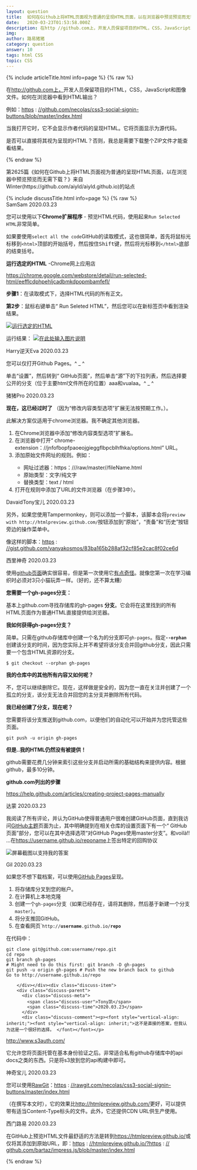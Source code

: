 ```yaml
---
layout: question
title:  如何在Github上将HTML页面视为普通的呈现HTML页面，以在浏览器中预览预览而无需下载？
date:   2020-03-23T01:53:58.000Z
description: 在http //github.com上，开发人员保留项目的HTML，CSS，JavaScript和图像文件。如何在浏览器中看到HTML输出？例如：ht...
img: 
author: 路易猪猪
category: question
answer: 10
tags: html CSS
topic: CSS
---
```

<div class="article-root">
  <div class="article">
    {% include articleTitle.html info=page %}
    {% raw %}
    <div class="article-content"><p><font style="vertical-align: inherit;"><font style="vertical-align: inherit;">在</font></font><a href="http://github.com" rel="noreferrer"><font style="vertical-align: inherit;"><font style="vertical-align: inherit;">http://github.com上，</font></font></a><font style="vertical-align: inherit;"><font style="vertical-align: inherit;">开发人员保留项目的HTML，CSS，JavaScript和图像文件。</font><font style="vertical-align: inherit;">如何在浏览器中看到HTML输出？</font></font></p>

<p><font style="vertical-align: inherit;"><font style="vertical-align: inherit;">例如：</font><a href="https://github.com/necolas/css3-social-signin-buttons/blob/master/index.html" rel="noreferrer"><font style="vertical-align: inherit;">https</font></a><font style="vertical-align: inherit;"> : </font></font><a href="https://github.com/necolas/css3-social-signin-buttons/blob/master/index.html" rel="noreferrer"><font style="vertical-align: inherit;"><font style="vertical-align: inherit;">//github.com/necolas/css3-social-signin-buttons/blob/master/index.html</font></font></a></p>

<p><font style="vertical-align: inherit;"><font style="vertical-align: inherit;">当我打开它时，它不会显示作者代码的呈现HTML。</font><font style="vertical-align: inherit;">它将页面显示为源代码。</font></font></p>

<p><font style="vertical-align: inherit;"><font style="vertical-align: inherit;">是否可以直接将其视为呈现的HTML？</font><font style="vertical-align: inherit;">否则，我总是需要下载整个ZIP文件才能查看结果。</font></font></p></div>
    {% endraw %}
  </div>
  <p class="winter_mark">第2625篇《如何在Github上将HTML页面视为普通的呈现HTML页面，以在浏览器中预览预览而无需下载？》来自Winter(https://github.com/aiyld/aiyld.github.io)的站点</p>
  <div class="discuss-wrapper">
    {% include discussTitle.html info=page %}
    {% raw %}
    <div class="discuss-item">
        <div class="discuss-parent">
          <div class="discuss-meta">
            <span class="discuss-user">SamSam</span>
            <span class="discuss-time">2020.03.23</span>
          </div>
          <div class="discuss-comment"><p><font style="vertical-align: inherit;"><font style="vertical-align: inherit;">您可以使用以下</font></font><strong><font style="vertical-align: inherit;"><font style="vertical-align: inherit;">Chrome扩展程序</font></font></strong><font style="vertical-align: inherit;"><font style="vertical-align: inherit;"> - </font><font style="vertical-align: inherit;">预览HTML代码，使用起来</font></font><code>Run Selected HTML</code><font style="vertical-align: inherit;"><font style="vertical-align: inherit;">非常简单。</font></font></p>

<p><font style="vertical-align: inherit;"><font style="vertical-align: inherit;">如果要使用</font></font><code>select all the code</code><font style="vertical-align: inherit;"><font style="vertical-align: inherit;">GitHub的读取模式，这也很简单，首先将鼠标光标移到</font></font><code>&lt;html&gt;</code><font style="vertical-align: inherit;"><font style="vertical-align: inherit;">顶部</font><font style="vertical-align: inherit;">的开始括号</font><font style="vertical-align: inherit;">，然后按住</font></font><kbd>Shift</kbd><font style="vertical-align: inherit;"><font style="vertical-align: inherit;">键，然后将光标移到</font></font><code>&lt;/html&gt;</code><font style="vertical-align: inherit;"><font style="vertical-align: inherit;">底部</font><font style="vertical-align: inherit;">的结束括号</font><font style="vertical-align: inherit;">。</font></font></p>

<p><strong><font style="vertical-align: inherit;"><font style="vertical-align: inherit;">运行选定的HTML</font></font></strong><font style="vertical-align: inherit;"><font style="vertical-align: inherit;"> -Chrome网上应用店</font></font></p>

<p><a href="https://chrome.google.com/webstore/detail/run-selected-html/eefflcdphpehljcadbmkdpopmbamfefl/" rel="nofollow noreferrer"><font style="vertical-align: inherit;"><font style="vertical-align: inherit;">https://chrome.google.com/webstore/detail/run-selected-html/eefflcdphpehljcadbmkdpopmbamfefl/</font></font></a></p>

<p><strong><font style="vertical-align: inherit;"><font style="vertical-align: inherit;">步骤1</font></font></strong><font style="vertical-align: inherit;"><font style="vertical-align: inherit;">：在读取模式下，选择HTML代码的所有正文。</font></font></p>

<p><strong><font style="vertical-align: inherit;"><font style="vertical-align: inherit;">第2步</font></font></strong><font style="vertical-align: inherit;"><font style="vertical-align: inherit;">：鼠标右键单击“ Run Seleted HTML”，然后您可以在新标签页中看到渲染结果。</font></font></p>

<p><a href="https://i.stack.imgur.com/QrYoY.png" rel="nofollow noreferrer"><img src="https://i.stack.imgur.com/QrYoY.png" alt="运行选定的HTML"></a></p>

<p><font style="vertical-align: inherit;"><font style="vertical-align: inherit;">运行结果：
</font></font><a href="https://i.stack.imgur.com/0EQEE.png" rel="nofollow noreferrer"><img src="https://i.stack.imgur.com/0EQEE.png" alt="在此处输入图片说明"></a></p></div>
        </div></div><div class="discuss-item">
        <div class="discuss-parent">
          <div class="discuss-meta">
            <span class="discuss-user">Harry逆天Eva</span>
            <span class="discuss-time">2020.03.23</span>
          </div>
          <div class="discuss-comment"><p><font style="vertical-align: inherit;"><font style="vertical-align: inherit;">您可以仅打开Github Pages。</font><font style="vertical-align: inherit;">^ _ ^</font></font></p>

<p><font style="vertical-align: inherit;"><font style="vertical-align: inherit;">单击“设置”，然后转到“ GitHub页面”，然后单击“源”下的下拉列表，然后选择要公开的分支（位于主要html文件所在的位置）aaa和vualaa。</font><font style="vertical-align: inherit;">^ _ ^</font></font></p></div>
        </div></div><div class="discuss-item">
        <div class="discuss-parent">
          <div class="discuss-meta">
            <span class="discuss-user">猪猪Pro</span>
            <span class="discuss-time">2020.03.23</span>
          </div>
          <div class="discuss-comment"><p><strong><font style="vertical-align: inherit;"><font style="vertical-align: inherit;">现在，这已经过时了</font></font></strong><font style="vertical-align: inherit;"><font style="vertical-align: inherit;"> 
（因为“修改内容类型选项”扩展无法按预期工作。）。</font></font></p>

<p><font style="vertical-align: inherit;"><font style="vertical-align: inherit;">此解决方案仅适用于chrome浏览器。</font><font style="vertical-align: inherit;">我不确定其他浏览器。</font></font></p>

<ol>
<li><font style="vertical-align: inherit;"><font style="vertical-align: inherit;">在Chrome浏览器中添加“修改内容类型选项”扩展名。</font></font></li>
<li><font style="vertical-align: inherit;"><font style="vertical-align: inherit;">在浏览器中打开“ chrome-extension：//jnfofbopfpaoeojgieggflbpcblhfhka/options.html” URL。</font></font></li>
<li><font style="vertical-align: inherit;"><font style="vertical-align: inherit;">添加原始文件网址的规则。</font><font style="vertical-align: inherit;">例如：

</font></font><ul>
<li><font style="vertical-align: inherit;"><font style="vertical-align: inherit;">网址过滤器：https：///raw/master//fileName.html </font></font></li>
<li><font style="vertical-align: inherit;"><font style="vertical-align: inherit;">原始类型：文字/纯文字</font></font></li>
<li><font style="vertical-align: inherit;"><font style="vertical-align: inherit;">替换类型：text / html</font></font></li>
</ul></li>
<li><font style="vertical-align: inherit;"><font style="vertical-align: inherit;">打开在规则中添加了URL的文件浏览器（在步骤3中）。</font></font></li>
</ol></div>
        </div></div><div class="discuss-item">
        <div class="discuss-parent">
          <div class="discuss-meta">
            <span class="discuss-user">DavaidTony宝儿</span>
            <span class="discuss-time">2020.03.23</span>
          </div>
          <div class="discuss-comment"><p><font style="vertical-align: inherit;"><font style="vertical-align: inherit;">另外，如果您使用Tampermonkey，则可以添加一个脚本，该脚本会将</font></font><code>preview with http://htmlpreview.github.com/</code><font style="vertical-align: inherit;"><font style="vertical-align: inherit;">按钮</font><font style="vertical-align: inherit;">添加</font><font style="vertical-align: inherit;">到“原始”，“责备”和“历史”按钮旁边的操作菜单中。</font></font></p>

<p><font style="vertical-align: inherit;"><font style="vertical-align: inherit;">像这样的脚本：</font><a href="https://gist.github.com/vanyakosmos/83ba165b288af32cf85e2cac8f02ce6d" rel="nofollow noreferrer"><font style="vertical-align: inherit;">https</font></a><font style="vertical-align: inherit;"> :
 </font></font><a href="https://gist.github.com/vanyakosmos/83ba165b288af32cf85e2cac8f02ce6d" rel="nofollow noreferrer"><font style="vertical-align: inherit;"><font style="vertical-align: inherit;">//gist.github.com/vanyakosmos/83ba165b288af32cf85e2cac8f02ce6d</font></font></a></p></div>
        </div></div><div class="discuss-item">
        <div class="discuss-parent">
          <div class="discuss-meta">
            <span class="discuss-user">西里神奇</span>
            <span class="discuss-time">2020.03.23</span>
          </div>
          <div class="discuss-comment"><p><font style="vertical-align: inherit;"><font style="vertical-align: inherit;">使用</font></font><a href="http://pages.github.com/" rel="noreferrer"><font style="vertical-align: inherit;"><font style="vertical-align: inherit;">github页面</font></font></a><font style="vertical-align: inherit;"><font style="vertical-align: inherit;">确实很容易</font><font style="vertical-align: inherit;">，但是第一次使用它</font><a href="http://pages.github.com/" rel="noreferrer"><font style="vertical-align: inherit;">有点奇怪</font></a><font style="vertical-align: inherit;">。</font><font style="vertical-align: inherit;">就像您第一次在学习编织时必须对3只小猫玩弄一样。</font><font style="vertical-align: inherit;">（好的，还不算太糟）</font></font></p>

<p><strong><font style="vertical-align: inherit;"><font style="vertical-align: inherit;">您需要一个gh-pages分支：</font></font></strong></p>

<p><font style="vertical-align: inherit;"><font style="vertical-align: inherit;">基本上github.com寻找</font><font style="vertical-align: inherit;">存储库</font><font style="vertical-align: inherit;">的gh-pages </font></font><strong><font style="vertical-align: inherit;"><font style="vertical-align: inherit;">分支</font></font></strong><font style="vertical-align: inherit;"><font style="vertical-align: inherit;">。</font><font style="vertical-align: inherit;">它会将在这里找到的所有HTML页面作为普通HTML直接提供给浏览器。</font></font></p>

<p><strong><font style="vertical-align: inherit;"><font style="vertical-align: inherit;">我如何获得gh-pages分支？</font></font></strong> </p>

<p><font style="vertical-align: inherit;"><font style="vertical-align: inherit;">简单。</font><font style="vertical-align: inherit;">只需在github存储库中创建一个名为的分支即可</font></font><code>gh-pages</code><font style="vertical-align: inherit;"><font style="vertical-align: inherit;">。</font><font style="vertical-align: inherit;">指定</font></font><strong><code>--orphan</code></strong><font style="vertical-align: inherit;"><font style="vertical-align: inherit;">创建该分支的时间，因为您实际上并不希望将该分支合并回github分支，因此只需要一个包含HTML资源的分支。</font></font></p>

<pre><code>$ git checkout --orphan gh-pages
</code></pre>

<p><strong><font style="vertical-align: inherit;"><font style="vertical-align: inherit;">我的仓库中的其他所有内容又如何呢？</font></font></strong></p>

<p><font style="vertical-align: inherit;"><font style="vertical-align: inherit;">不，您可以继续删除它。</font><font style="vertical-align: inherit;">现在，这样做是安全的，因为您一直在关注并创建了一个孤立的分支，该分支无法合并回您的主分支并删除所有代码。</font></font></p>

<p><strong><font style="vertical-align: inherit;"><font style="vertical-align: inherit;">我已经创建了分支，现在呢？</font></font></strong></p>

<p><font style="vertical-align: inherit;"><font style="vertical-align: inherit;">您需要将该分支推送到github.com，以便他们的自动化可以开始并为您托管这些页面。</font></font></p>

<pre><code>git push -u origin gh-pages
</code></pre>

<p><strong><font style="vertical-align: inherit;"><font style="vertical-align: inherit;">但是..我的HTML仍然没有被提供！</font></font></strong></p>

<p><font style="vertical-align: inherit;"><font style="vertical-align: inherit;">github需要花费几分钟来索引这些分支并启动所需的基础结构来提供内容。</font><font style="vertical-align: inherit;">根据github，最多10分钟。</font></font></p>

<p><strong><font style="vertical-align: inherit;"><font style="vertical-align: inherit;">github.com列出的步骤</font></font></strong></p>

<p><a href="https://help.github.com/articles/creating-project-pages-manually" rel="noreferrer"><font style="vertical-align: inherit;"><font style="vertical-align: inherit;">https://help.github.com/articles/creating-project-pages-manually</font></font></a></p></div>
        </div></div><div class="discuss-item">
        <div class="discuss-parent">
          <div class="discuss-meta">
            <span class="discuss-user">达蒙</span>
            <span class="discuss-time">2020.03.23</span>
          </div>
          <div class="discuss-comment"><p><font style="vertical-align: inherit;"><font style="vertical-align: inherit;">我阅读了所有评论，并认为GitHub使得普通用户很难创建GitHub页面，直到我访问</font></font><a href="https://help.github.com/articles/adding-a-jekyll-theme-to-your-github-pages-site-with-the-jekyll-theme-chooser/" rel="noreferrer"><font style="vertical-align: inherit;"><font style="vertical-align: inherit;">GitHub主题</font></font></a><font style="vertical-align: inherit;"><font style="vertical-align: inherit;">页面为止</font><font style="vertical-align: inherit;">，其中明确提到在相关仓库的设置页面下有一个“ GitHub页面”部分，您可以在其中选择选项“对GitHub Pages使用master分支”。</font><font style="vertical-align: inherit;">和voilà!! ...在</font><a href="https://username.github.io/reponame" rel="noreferrer"><font style="vertical-align: inherit;">https://username.github.io/reponame</font></a><font style="vertical-align: inherit;">上签出特定的回购协议</font></font><a href="https://username.github.io/reponame" rel="noreferrer"><font style="vertical-align: inherit;"></font></a></p>

<p><img src="https://i.stack.imgur.com/YClog.png" alt="屏幕截图以支持我的答案"></p></div>
        </div></div><div class="discuss-item">
        <div class="discuss-parent">
          <div class="discuss-meta">
            <span class="discuss-user">Gil</span>
            <span class="discuss-time">2020.03.23</span>
          </div>
          <div class="discuss-comment"><p><font style="vertical-align: inherit;"><font style="vertical-align: inherit;">如果您不想下载档案，可以使用</font></font><a href="http://pages.github.com" rel="noreferrer"><font style="vertical-align: inherit;"><font style="vertical-align: inherit;">GitHub Pages</font></font></a><font style="vertical-align: inherit;"><font style="vertical-align: inherit;">呈现。</font></font></p>

<ol>
<li><font style="vertical-align: inherit;"><font style="vertical-align: inherit;">将存储库分叉到您的帐户。</font></font></li>
<li><font style="vertical-align: inherit;"><font style="vertical-align: inherit;">在计算机上本地克隆</font></font></li>
<li><font style="vertical-align: inherit;"><font style="vertical-align: inherit;">创建一个</font></font><code>gh-pages</code><font style="vertical-align: inherit;"><font style="vertical-align: inherit;">分支（如果已经存在，请将其删除，然后基于</font><font style="vertical-align: inherit;">新建一个</font><font style="vertical-align: inherit;">分支</font></font><code>master</code><font style="vertical-align: inherit;"><font style="vertical-align: inherit;">）。</font></font></li>
<li><font style="vertical-align: inherit;"><font style="vertical-align: inherit;">将分支推回GitHub。</font></font></li>
<li><font style="vertical-align: inherit;"><font style="vertical-align: inherit;">在查看网页</font><font style="vertical-align: inherit;">`</font></font><code>http://</code><strong><code>username</code></strong><code>.github.io/</code><strong><code>repo</code></strong><font style="vertical-align: inherit;"></font></li>
</ol>

<p><font style="vertical-align: inherit;"><font style="vertical-align: inherit;">在代码中：</font></font></p>

<pre><code>git clone git@github.com:username/repo.git<font></font>
cd repo<font></font>
git branch gh-pages<font></font>
# Might need to do this first: git branch -D gh-pages<font></font>
git push -u origin gh-pages # Push the new branch back to github<font></font>
Go to http://username.github.io/repo<font></font>
</code></pre></div>
        </div></div><div class="discuss-item">
        <div class="discuss-parent">
          <div class="discuss-meta">
            <span class="discuss-user">Tony凯</span>
            <span class="discuss-time">2020.03.23</span>
          </div>
          <div class="discuss-comment"><p><font style="vertical-align: inherit;"><font style="vertical-align: inherit;">这不是直接的答案，但我认为这是一个很好的选择。 </font></font></p>

<p><a href="http://www.s3auth.com/" rel="nofollow"><font style="vertical-align: inherit;"><font style="vertical-align: inherit;">http://www.s3auth.com/</font></font></a></p>

<p><font style="vertical-align: inherit;"><font style="vertical-align: inherit;">它允许您将页面托管在基本身份验证之后。</font><font style="vertical-align: inherit;">非常适合私有github存储库中的api docs之类的东西。</font><font style="vertical-align: inherit;">只是将s3放到您的api构建中即可。</font></font></p></div>
        </div></div><div class="discuss-item">
        <div class="discuss-parent">
          <div class="discuss-meta">
            <span class="discuss-user">神奇宝儿</span>
            <span class="discuss-time">2020.03.23</span>
          </div>
          <div class="discuss-comment"><p><font style="vertical-align: inherit;"><font style="vertical-align: inherit;">您可以使用</font></font><a href="http://rawgit.com/" rel="nofollow noreferrer"><font style="vertical-align: inherit;"><font style="vertical-align: inherit;">RawGit</font></font></a><font style="vertical-align: inherit;"><font style="vertical-align: inherit;">：</font><a href="https://rawgit.com/necolas/css3-social-signin-buttons/master/index.html" rel="nofollow noreferrer"><font style="vertical-align: inherit;">https</font></a><font style="vertical-align: inherit;"> : </font><a href="http://rawgit.com/" rel="nofollow noreferrer"><font style="vertical-align: inherit;">//rawgit.com/necolas/css3-social-signin-buttons/master/index.html</font></a></font><br>
<a href="https://rawgit.com/necolas/css3-social-signin-buttons/master/index.html" rel="nofollow noreferrer"><font style="vertical-align: inherit;"></font></a></p>

<p><font style="vertical-align: inherit;"><font style="vertical-align: inherit;">（在撰写本文时）</font><font style="vertical-align: inherit;">，</font><font style="vertical-align: inherit;">它的效果比</font></font><a href="http://htmlpreview.github.com/" rel="nofollow noreferrer"><font style="vertical-align: inherit;"><font style="vertical-align: inherit;">http://htmlpreview.github.com/</font></font></a><font style="vertical-align: inherit;"><font style="vertical-align: inherit;">更好</font><font style="vertical-align: inherit;">，可以提供带有适当Content-Type标头的文件。</font><font style="vertical-align: inherit;">此外，它还提供CDN URL供生产使用。</font></font></p></div>
        </div></div><div class="discuss-item">
        <div class="discuss-parent">
          <div class="discuss-meta">
            <span class="discuss-user">西门路易</span>
            <span class="discuss-time">2020.03.23</span>
          </div>
          <div class="discuss-comment"><p><font style="vertical-align: inherit;"><font style="vertical-align: inherit;">在GitHub上预览HTML文件最舒适的方法是转到</font></font><a href="https://htmlpreview.github.io/" rel="noreferrer"><font style="vertical-align: inherit;"><font style="vertical-align: inherit;">https://htmlpreview.github.io/</font></font></a><font style="vertical-align: inherit;"><font style="vertical-align: inherit;">或仅将其添加到原始URL，即：</font><a href="https://htmlpreview.github.io/?https://github.com/bartaz/impress.js/blob/master/index.html" rel="noreferrer"><font style="vertical-align: inherit;">https</font></a><font style="vertical-align: inherit;"> : </font><a href="https://htmlpreview.github.io/?https://github.com/bartaz/impress.js/blob/master/index.html" rel="noreferrer"><font style="vertical-align: inherit;">//htmlpreview.github.io/?https</font></a><font style="vertical-align: inherit;"> : </font></font><a href="https://htmlpreview.github.io/?https://github.com/bartaz/impress.js/blob/master/index.html" rel="noreferrer"><font style="vertical-align: inherit;"><font style="vertical-align: inherit;">// github.com/bartaz/impress.js/blob/master/index.html</font></font></a></p></div>
        </div></div>
    {% endraw %}
  </div>
<div>
